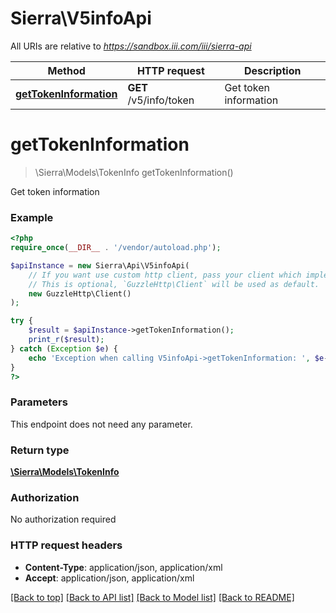 # Sierra\V5infoApi

All URIs are relative to *https://sandbox.iii.com/iii/sierra-api*

Method | HTTP request | Description
------------- | ------------- | -------------
[**getTokenInformation**](V5infoApi.md#getTokenInformation) | **GET** /v5/info/token | Get token information


# **getTokenInformation**
> \Sierra\Models\TokenInfo getTokenInformation()

Get token information



### Example
```php
<?php
require_once(__DIR__ . '/vendor/autoload.php');

$apiInstance = new Sierra\Api\V5infoApi(
    // If you want use custom http client, pass your client which implements `GuzzleHttp\ClientInterface`.
    // This is optional, `GuzzleHttp\Client` will be used as default.
    new GuzzleHttp\Client()
);

try {
    $result = $apiInstance->getTokenInformation();
    print_r($result);
} catch (Exception $e) {
    echo 'Exception when calling V5infoApi->getTokenInformation: ', $e->getMessage(), PHP_EOL;
}
?>
```

### Parameters
This endpoint does not need any parameter.

### Return type

[**\Sierra\Models\TokenInfo**](../Model/TokenInfo.md)

### Authorization

No authorization required

### HTTP request headers

 - **Content-Type**: application/json, application/xml
 - **Accept**: application/json, application/xml

[[Back to top]](#) [[Back to API list]](../../README.md#documentation-for-api-endpoints) [[Back to Model list]](../../README.md#documentation-for-models) [[Back to README]](../../README.md)

